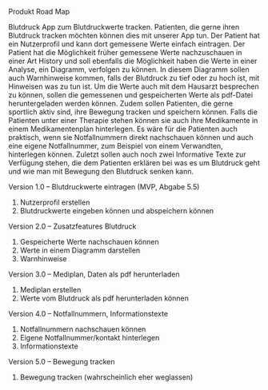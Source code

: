 Produkt Road Map

Blutdruck App zum Blutdruckwerte tracken. Patienten, die gerne ihren Blutdruck tracken möchten können dies mit unserer App tun. Der Patient hat ein Nutzerprofil und kann dort gemessene Werte einfach eintragen. Der Patient hat die Möglichkeit früher gemessene Werte nachzuschauen in einer Art History und soll ebenfalls die Möglichkeit haben die Werte in einer Analyse, ein Diagramm, verfolgen zu können. In diesem Diagramm sollen auch Warnhinweise kommen, falls der Blutdruck zu tief oder zu hoch ist, mit Hinweisen was zu tun ist. Um die Werte auch mit dem Hausarzt besprechen zu können, sollen die gemessenen und gespeicherten Werte als pdf-Datei heruntergeladen werden können. Zudem sollen Patienten, die gerne sportlich aktiv sind, ihre Bewegung tracken und speichern können. Falls die Patienten unter einer Therapie stehen können sie auch ihre Medikamente in einem Medikamentenplan hinterlegen. Es wäre für die Patienten auch praktisch, wenn sie Notfallnummern direkt nachschauen können und auch eine eigene Notfallnummer, zum Beispiel von einem Verwandten, hinterlegen können. Zuletzt sollen auch noch zwei Informative Texte zur Verfügung stehen, die dem Patienten erklären bei was es um Blutdruck geht und wie man mit Bewegung den Blutdruck senken kann.

Version 1.0 – Blutdruckwerte eintragen (MVP, Abgabe 5.5)
1.	Nutzerprofil erstellen
2.	Blutdruckwerte eingeben können und abspeichern können

Version 2.0 – Zusatzfeatures Blutdruck
1.	Gespeicherte Werte nachschauen können
2.	Werte in einem Diagramm darstellen
3.	Warnhinweise

Version 3.0 – Mediplan, Daten als pdf herunterladen
1.	Mediplan erstellen
2.	Werte vom Blutdruck als pdf herunterladen können

Version 4.0 – Notfallnummern, Informationstexte
1.	Notfallnummern nachschauen können
2.	Eigene Notfallnummer/kontakt hinterlegen
3.	Informationstexte

Version 5.0 – Bewegung tracken
1.	Bewegung tracken (wahrscheinlich eher weglassen)

